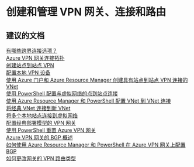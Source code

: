 <properties
    pageTitle="create and manage vpn gateway, connection, routing"
    description="创建和管理 VPN 网关、连接和路由"
    service="microsoft.network"
    resource="virtualnetworkgateways"
    authors="aashu"
    displayOrder=""
    selfHelpType="generic"
    supportTopicIds="32542247"
    resourceTags=""
    productPesIds="16094"
    cloudEnvironments="public"
/>


# 创建和管理 VPN 网关、连接和路由

## **建议的文档**
[有哪些跨界连接选项？](https://azure.microsoft.com/documentation/articles/vpn-gateway-vpn-faq/#what-are-my-cross-premises-connection-options)<br>
[Azure VPN 网关连接拓扑](https://azure.microsoft.com/documentation/articles/vpn-gateway-topology/)<br>
[创建站点到站点 VPN](https://azure.microsoft.com/documentation/articles/vpn-gateway-multi-site/#1-create-a-site-to-site-vpn)<br>
[配置本地 VPN 设备](https://azure.microsoft.com/documentation/articles/vpn-gateway-about-vpn-devices)<br>
[使用 Azure 门户和 Azure Resource Manager 创建具有站点到站点 VPN 连接的 VNet](https://azure.microsoft.com/documentation/articles/vpn-gateway-howto-site-to-site-resource-manager-portal/)<br>
[使用 PowerShell 配置与虚拟网络的点到站点连接](https://azure.microsoft.com/documentation/articles/vpn-gateway-howto-point-to-site-rm-ps/)<br>
[使用 Azure Resource Manager 和 PowerShell 配置 VNet 到 VNet 连接](https://azure.microsoft.com/documentation/articles/vpn-gateway-vnet-vnet-rm-ps/)<br>
[将经典 VNet 连接到新 VNet](https://azure.microsoft.com/documentation/articles/virtual-networks-arm-asm-s2s/)<br>
[将多个本地站点连接到虚拟网络](https://azure.microsoft.com/documentation/articles/vpn-gateway-multi-site/)<br>
[配置经典部署模型的 VPN 网关](https://azure.microsoft.com/documentation/articles/vpn-gateway-configure-vpn-gateway-mp/)<br>
[使用 PowerShell 重置 Azure VPN 网关](https://azure.microsoft.com/documentation/articles/vpn-gateway-resetgw-classic/)<br>
[Azure VPN 网关的 BGP 概述](https://azure.microsoft.com/documentation/articles/vpn-gateway-bgp-overview/)<br>
[如何使用 Azure Resource Manager 和 PowerShell 在 Azure VPN 网关上配置 BGP](https://azure.microsoft.com/documentation/articles/vpn-gateway-bgp-resource-manager-ps/)<br>
[如何更改网关的 VPN 路由类型](https://azure.microsoft.com/documentation/articles/vpn-gateway-configure-vpn-gateway-mp/#how-to-change-the-vpn-routing-type-for-your-gateway)



<!--HONumber=Sep16_HO3-->


